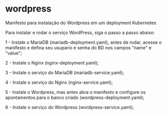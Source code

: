 # wordpress
Manifesto para instalação do Wordpress em um deployment Kubernetes

Para instalar e rodar o serviço WordPress, siga o passo a passo abaixo:

1 - Instale o MariaDB (mariadb-deployment.yaml), antes de rodar, acesse o manifesto e defina seu usupario e senha do BD nos campos "name" e "value";

2 - Instale o Nginx (nginx-deployment.yaml);

3 - Instale o serviço do MariaDB (mariadb-service.yaml);

4 - Instale o serviço do Nginx (nginx-service.yaml);

5 - Instale o Wordpress, mas antes abra o manifesto e configure os apontamentos para o banco criado (wordpress-deployment.yaml);

6 - Instale o serviço do Wordpress (wordpress-service.yaml);
